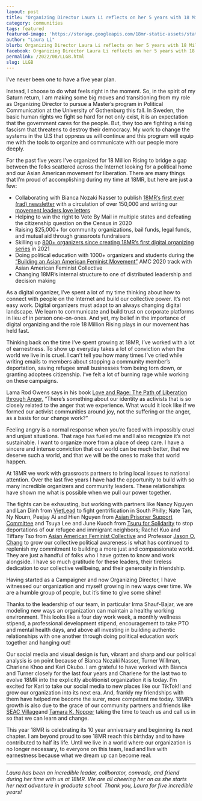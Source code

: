 ```yaml
---
layout: post
title: "Organizing Director Laura Li reflects on her 5 years with 18 Million Rising"
category: communities
tags: featured
featured-image: 'https://storage.googleapis.com/18mr-static-assets/static/images/featured/laura post.png'
author: "Laura Li" 
blurb: Organizing Director Laura Li reflects on her 5 years with 18 Million Rising
facebook: Organizing Director Laura Li reflects on her 5 years with 18 Million Rising
permalink: /2022/08/LLGB.html
slug: LLGB
---
```



I’ve never been one to have a five year plan.

Instead, I choose to do what feels right in the moment. So, in the spirit of my Saturn return, I am making some big moves and transitioning from my role as Organizing Director to pursue a Master’s program in Political Communication at the University of Gothenburg this fall. In Sweden, the basic human rights we fight so hard for not only exist, it is an expectation that the government cares for the people. But, they too are fighting a rising fascism that threatens to destroy their democracy. My work to change the systems in the U.S that oppress us will continue and this program will equip me with the tools to organize and communicate with our people more deeply. 

For the past five years I’ve organized for 18 Million Rising to bridge a gap between the folks scattered across the Internet looking for a political home and our Asian American movement for liberation. There are many things that I’m proud of accomplishing during my time at 18MR, but here are just a few: 

- Collaborating with Bianca Nozaki Nasser to publish [18MR’s first ever (rad) newsletter](https://18millionrising.org/newsletter/) with a circulation of over 150,000 and writing our [movement leaders love letters](http://www.movementloveletters.org/)
- Helping to win the right to Vote By Mail in multiple states and defeating the citizenship question on the Census in 2020 
- Raising $25,000+ for community organizations, bail funds, legal funds, and mutual aid through grassroots fundraisers
- Skilling up [800+ organizers since creating 18MR’s first digital organizing series](https://18mr.gumroad.com/l/18MR21) in 2021
- Doing political education with 1000+ organizers and students during the [“Building an Asian American Feminist Movement”](https://www.asianamfeminism.org/) AMC 2020 track with Asian American Feminist Collective
- Changing 18MR’s internal structure to one of distributed leadership and decision making 

As a digital organizer, I’ve spent a lot of my time thinking about how to connect with people on the Internet and build our collective power. It’s not easy work. Digital organizers must adapt to an always changing digital landscape. We learn to communicate and build trust on corporate platforms in lieu of in person one-on-ones. And yet, my belief in the importance of digital organizing and the role 18 Million Rising plays in our movement has held fast. 

Thinking back on the time I’ve spent growing at 18MR, I’ve worked with a lot of earnestness. To show up everyday takes a lot of conviction when the world we live in is cruel. I can’t tell you how many times I’ve cried while writing emails to members about stopping a community member’s deportation, saving refugee small businesses from being torn down, or granting adoptees citizenship. I’ve felt a lot of burning rage while working on these campaigns. 

Lama Rod Owens says in his book [Love and Rage: The Path of Liberation through Anger,](https://bookshop.org/books/love-and-rage-the-path-of-liberation-through-anger-9781623174095/9781623174095) “There’s something about our identity as activists that is so closely related to the anger that we experience. What would it look like if we formed our activist communities around joy, not the suffering or the anger, as a basis for our change work?”

Feeling angry is a normal response when you’re faced with impossibly cruel and unjust situations. That rage has fueled me and I also recognize it’s not sustainable. I want to organize more from a place of deep care. I have a sincere and intense conviction that our world can be much better, that we deserve such a world, and that we will be the ones to make that world happen. 

At 18MR we work with grassroots partners to bring local issues to national attention. Over the last five years I have had the opportunity to build with so many incredible organizers and community leaders. These relationships have shown me what is possible when we pull our power together. 

The fights can be exhausting, but working with partners like Nancy Nguyen and Lan Dinh from [VietLead](https://www.vietlead.org/) to fight gentrification in South Philly; Nate Tan, Ny Nourn, Peejay Ai and Hien Nguyen from [Asian Prisoner Support Committee](https://www.asianprisonersupport.com/) and Tsuya Lee and June Kuoch from [Tsuru for Solidarity](https://tsuruforsolidarity.org/) to stop deportations of our refugee and immigrant neighbors; Rachel Kuo and Tiffany Tso from [Asian American Feminist Collective](https://www.instagram.com/aafc.nyc/?hl=en) and Professor [Jason O. Chang](https://history.uconn.edu/faculty-by-name/chang-jason-oliver/) to grow our collective political awareness is what has continued to replenish my commitment to building a more just and compassionate world. They are just a handful of folks who I have gotten to know and work alongside. I have so much gratitude for these leaders, their tireless dedication to our collective wellbeing, and their generosity in friendship.  

Having started as a Campaigner and now Organizing Director, I have witnessed our organization and myself growing in new ways over time. We are a humble group of people, but it’s time to give some shine!

Thanks to the leadership of our team, in particular Irma Shauf-Bajar, we are modeling new ways an organization can maintain a healthy working environment. This looks like a four day work week, a monthly wellness stipend, a professional development stipend, encouragement to take PTO and mental health days, and above all investing in building authentic relationships with one another through doing political education work together and hanging out! 

Our social media and visual design is fun, vibrant and sharp and our political analysis is on point because of Bianca Nozaki Nasser, Turner Willman, Charlene Khoo and Kari Okubo. I am grateful to have worked with Bianca and Turner closely for the last four years and Charlene for the last two to evolve 18MR into the explicitly abolitionist organization it is today. I’m excited for Kari to take our social media to new places like our TikTok!! and grow our organization into its next era. And, frankly my friendships with them have helped me become the surer, more competent me today. 18MR’s growth is also due to the grace of our community partners and friends like [SEAC Village](http://www.seacvillage.org/)and [Tamara K. Nopper](https://aaww.org/postauthor/tamara-nopper/) taking the time to teach us and call us in so that we can learn and change.

This year 18MR is celebrating its 10 year anniversary and beginning its next chapter. I am beyond proud to see 18MR reach this birthday and to have contributed to half its life. Until we live in a world where our organization is no longer necessary, to everyone on this team, lead and live with earnestness because what we dream up can become real. 

---

<i> Laura has been an incredible  leader,  collborator, comrade, and friend during her time  with us at 18MR. We are all cheering her  on as she starts her next adventure in graduate school. Thank you, Laura for five  incredible years! </i>



